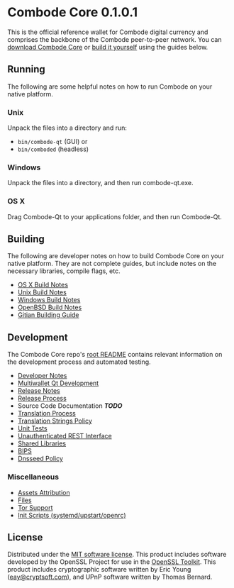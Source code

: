 Combode Core 0.1.0.1
=====================

This is the official reference wallet for Combode digital currency and comprises the backbone of the Combode peer-to-peer network. You can [download Combode Core](https://combode.com/downloads/) or [build it yourself](#building) using the guides below.

Running
---------------------
The following are some helpful notes on how to run Combode on your native platform.

### Unix

Unpack the files into a directory and run:

- `bin/combode-qt` (GUI) or
- `bin/comboded` (headless)

### Windows

Unpack the files into a directory, and then run combode-qt.exe.

### OS X

Drag Combode-Qt to your applications folder, and then run Combode-Qt.

Building
---------------------
The following are developer notes on how to build Combode Core on your native platform. They are not complete guides, but include notes on the necessary libraries, compile flags, etc.

- [OS X Build Notes](build-osx.md)
- [Unix Build Notes](build-unix.md)
- [Windows Build Notes](build-windows.md)
- [OpenBSD Build Notes](build-openbsd.md)
- [Gitian Building Guide](gitian-building.md)

Development
---------------------
The Combode Core repo's [root README](/README.md) contains relevant information on the development process and automated testing.

- [Developer Notes](developer-notes.md)
- [Multiwallet Qt Development](multiwallet-qt.md)
- [Release Notes](release-notes.md)
- [Release Process](release-process.md)
- Source Code Documentation ***TODO***
- [Translation Process](translation_process.md)
- [Translation Strings Policy](translation_strings_policy.md)
- [Unit Tests](unit-tests.md)
- [Unauthenticated REST Interface](REST-interface.md)
- [Shared Libraries](shared-libraries.md)
- [BIPS](bips.md)
- [Dnsseed Policy](dnsseed-policy.md)

### Miscellaneous
- [Assets Attribution](assets-attribution.md)
- [Files](files.md)
- [Tor Support](tor.md)
- [Init Scripts (systemd/upstart/openrc)](init.md)

License
---------------------
Distributed under the [MIT software license](http://www.opensource.org/licenses/mit-license.php).
This product includes software developed by the OpenSSL Project for use in the [OpenSSL Toolkit](https://www.openssl.org/). This product includes
cryptographic software written by Eric Young ([eay@cryptsoft.com](mailto:eay@cryptsoft.com)), and UPnP software written by Thomas Bernard.
